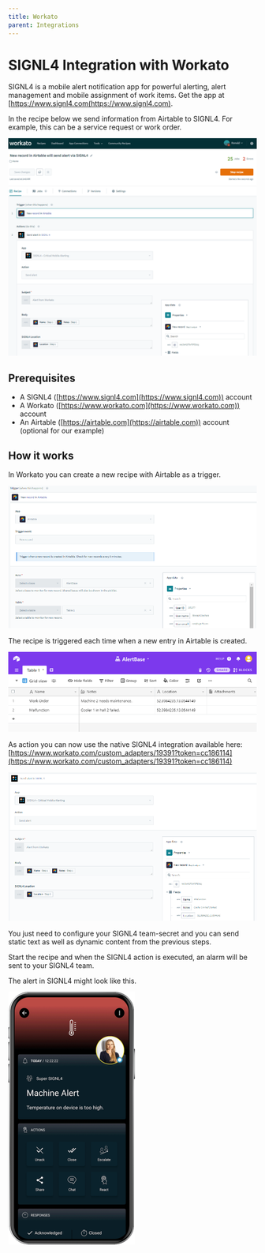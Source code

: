```yaml
---
title: Workato
parent: Integrations
---
```

# SIGNL4 Integration with Workato

SIGNL4 is a mobile alert notification app for powerful alerting, alert management and mobile assignment of work items. Get the app at [https://www.signl4.com(https://www.signl4.com).

In the recipe below we send information from Airtable to SIGNL4. For example, this can be a service request or work order.

![Airtables](airtables.png)

## Prerequisites
- A SIGNL4 ([https://www.signl4.com](https://www.signl4.com)) account
- A Workato ([https://www.workato.com](https://www.workato.com)) account
- An Airtable ([https://airtable.com](https://airtable.com)) account (optional for our example)

## How it works

In Workato you can create a new recipe with Airtable as a trigger.

![NewAirtables](new-airtable.png)

The recipe is triggered each time when a new entry in Airtable is created.

![recipe](recipe.png)

As action you can now use the native SIGNL4 integration available here:  
[https://www.workato.com/custom_adapters/19391?token=cc186114](https://www.workato.com/custom_adapters/19391?token=cc186114)

![send alert](send-alert.png)

You just need to configure your SIGNL4 team-secret and you can send static text as well as dynamic content from the previous steps.

Start the recipe and when the SIGNL4 action is executed, an alarm will be sent to your SIGNL4 team.

The alert in SIGNL4 might look like this.

![SIGNL4 Alert](signl4-iot.png)
